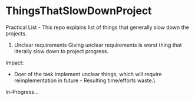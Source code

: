 # ThingsThatSlowDownProject
Practical List - This repo explains list of things that generally slow down the projects.

1. Unclear requirements
Giving unclear requirements is worst thing that literally slow down to project progress.

Impact:
- Doer of the task implement unclear things, which will require reimplementation in future - Resulting time/efforts waste.\

In-Progress...
